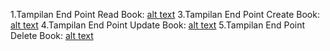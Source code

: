 1.Tampilan End Point Read Book:
    [alt text](image.png)
3.Tampilan End Point Create Book:
    [alt text](image-1.png)
4.Tampilan End Point Update Book:
   [alt text](image-2.png)
5.Tampilan End Point Delete Book:
   [alt text](image-3.png)